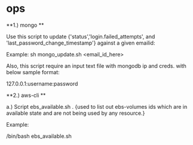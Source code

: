 # ops

**1.) mongo **


Use this script to update {'status','login.failed_attempts', and 'last_password_change_timestamp'} against a given emailid:

Example: 
sh mongo_update.sh <email_id_here>

Also, this script require an input text file with mongodb ip and creds. with below sample format: 

127.0.0.1:username:password


**2.) aws-cli **


a.) Script ebs_available.sh . {used to list out ebs-volumes ids which are in available state and are not being used by any resource.}

Example: 

/bin/bash ebs_available.sh

